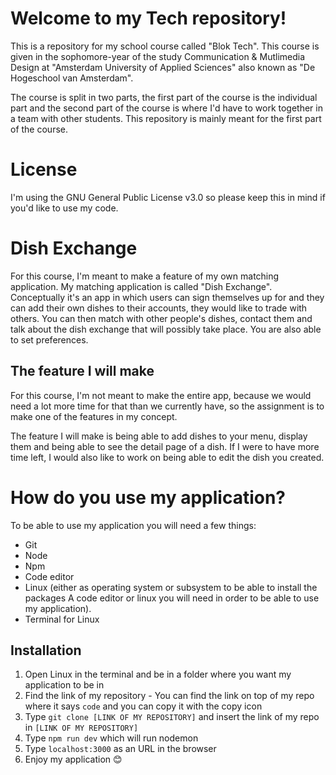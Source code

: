 # Welcome to my Tech repository!  

This is a repository for my school course called "Blok Tech". This course is given in the sophomore-year of the study Communication & Mutlimedia Design at "Amsterdam University of Applied Sciences" also known as "De Hogeschool van Amsterdam". 

The course is split in two parts, the first part of the course is the individual part and the second part of the course is where I'd have to work together in a team with other students. This repository is mainly meant for the first part of the course. 

# License 

I'm using the GNU General Public License v3.0 so please keep this in mind if you'd like to use my code. 

# Dish Exchange

For this course, I'm meant to make a feature of my own matching application. My matching application is called "Dish Exchange". Conceptually it's an app in which users can sign themselves up for and they can add their own dishes to their accounts, they would like to trade with others. You can then match with other people's dishes, contact them and talk about the dish exchange that will possibly take place. You are also able to set preferences. 

## The feature I will make

For this course, I'm not meant to make the entire app, because we would need a lot more time for that than we currently have, so the assignment is to make one of the features in my concept. 

The feature I will make is being able to add dishes to your menu, display them and being able to see the detail page of a dish. If I were to have more time left, I would also like to work on being able to edit the dish you created. 

# How do you use my application? 

To be able to use my application you will need a few things: 

* Git
* Node
* Npm 
* Code editor
* Linux (either as operating system or subsystem to be able to install the packages A code editor or linux you will need in order to be able to use my application).
* Terminal for Linux

## Installation

1. Open Linux in the terminal and be in a folder where you want my application to be in
2. Find the link of my repository - You can find the link on top of my repo where it says `code` and you can copy it with the copy icon
3. Type `git clone [LINK OF MY REPOSITORY]` and insert the link of my repo in `[LINK OF MY REPOSITORY]`
4. Type `npm run dev` which will run nodemon 
5. Type `localhost:3000` as an URL in the browser 
6. Enjoy my application 😊
